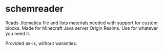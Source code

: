 # schemreader
Reads .litematica file and lists materials needed with support for custom blocks.
Made for Minecraft Java server Origin Realms. Use for whatever you need it.

Provided as-is, without waranties.
